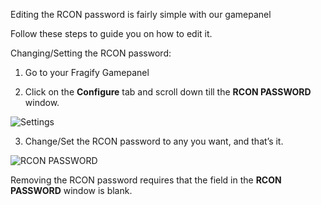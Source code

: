 Editing the RCON password is fairly simple with our gamepanel

Follow these steps to guide you on how to edit it.

Changing/Setting the RCON password:

1. Go to your Fragify Gamepanel   

2. Click on the **Configure** tab and scroll down till the **RCON PASSWORD** window.

![Settings](../images/settings.png)

3. Change/Set the RCON password to any you want, and that’s it.

![RCON PASSWORD](../images/rcon-password.png)

Removing the RCON password requires that the field in the **RCON PASSWORD** window is blank.